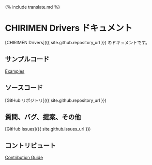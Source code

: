 {% include translate.md %}

# CHIRIMEN Drivers ドキュメント

[CHIRIMEN Drivers]({{ site.github.repository_url }}) のドキュメントです。

## サンプルコード

[Examples](examples)

## ソースコード

[GitHub リポジトリ]({{ site.github.repository_url }})

## 質問、バグ、提案、その他

[GitHub Issues]({{ site.github.issues_url }})

## コントリビュート

[Contribution Guide](CONTRIBUTING)
